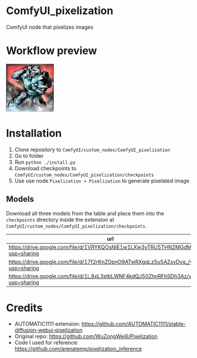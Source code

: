 
# ComfyUI_pixelization

ComfyUI node that pixelizes images

# Workflow preview
![](preview.png)


# Installation

1. Clone repository to `ComfyUI/custom_nodes/ComfyUI_pixelization`
2. Go to folder
3. Run `python ./install.py` 
4. Download checkpoints to `ComfyUI/custom_nodes/ComfyUI_pixelization/checkpoints`
5. Use use node `Pixelization > Pixelization` to generate pixelated image

## Models

Download all three models from the table and place them into the `checkpoints` directory inside the extension at `ComfyUI/custom_nodes/ComfyUI_pixelization/checkpoints`.

| url                                                                                | filename           |
| ---------------------------------------------------------------------------------- | ------------------ |
| https://drive.google.com/file/d/1VRYKQOsNlE1w1LXje3yTRU5THN2MGdMM/view?usp=sharing | pixelart_vgg19.pth |
| https://drive.google.com/file/d/17f2rKnZOpnO9ATwRXgqLz5u5AZsyDvq_/view?usp=sharing | alias_net.pth      |
| https://drive.google.com/file/d/1i_8xL3stbLWNF4kdQJ50ZhnRFhSDh3Az/view?usp=sharing | 160_net_G_A.pth    |


# Credits

* AUTOMATIC1111 extension: https://github.com/AUTOMATIC1111/stable-diffusion-webui-pixelization
* Original repo: https://github.com/WuZongWei6/Pixelization
* Code I used for reference: https://github.com/arenatemp/pixelization_inference
